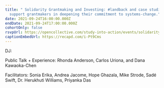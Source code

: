 ```yaml
---
title: " Solidarity Grantmaking and Investing: #landback and case studies to
  support grantmakers in deepening their commitment to systems-change."
date: 2021-09-24T16:00:00.000Z
endDate: 2021-09-24T17:00:00.000Z
cohortOnly: false
rsvpUrl: https://opencollective.com/study-into-action/events/solidarity-grantmaking-and-investing-7b8184b9
captionEmbedUrl: https://recapd.com/i-Pt9Cms
---
```


DJ:

Public Talk + Experience: Rhonda Anderson, Carlos Uriona, and Dana Kawaoka-Chen

Facilitators: Sonia Erika, Andrea Jacome, Hope Ghazala, Mike Strode, Sadé Swift, Dr. Herukhuti Williams, Priyanka Das
